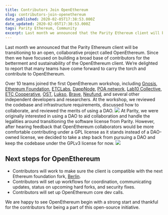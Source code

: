 ```yaml
---
title: Contributors Join OpenEthereum
slug: contributors-join-openethereum
date_published: 2020-02-05T17:38:53.000Z
date_updated: 2020-02-05T17:38:53.000Z
tags: Parity Ethereum, Community
excerpt: Last month we announced that the Parity Ethereum client will be transitioning to an open, collaborative project called OpenEthereum.
---
```


Last month we announced that the Parity Ethereum client will be transitioning to an open, collaborative project called OpenEthereum. Since then we have focused on building a broad base of contributors for the betterment and sustainability of the OpenEthereum client. We’re delighted to report that many teams have come forward to carry the torch and contribute to OpenEthereum.

Over 10 teams joined the first OpenEthereum workshop, including [Gnosis](https://gnosis.io/), [Ethereum Foundation](https://ethereum.org), [ETCLabs](https://etclabs.org/), [DappNode](https://dappnode.io/), [POA network](https://www.poa.network/), [Lab10 Collective](https://lab10.coop/), [ETC Cooperative](https://etccooperative.org/), [OST](https://ost.com/), [Lukso](https://www.lukso.network/), [Brave](https://brave.com/), [Neufund](https://neufund.org), and several other independent developers and researchers. At the workshop, we reviewed the codebase and infrastructure requirements, discussed how to collaborate, and reviewed the merits of using a DAO.
![](https://lh5.googleusercontent.com/nT5Rs53IQrjdUxfav1e_7XqERHCTYasdihu3BmvPgMppdacH3sDf6_k5BjZUqXGTOGJnp2ZgUtWIsGtfI3gkuVvcPVzoGWrLtFcFFuuMpJEcYqRjoRUGdO7L6CWnWZS2VtdEJhGf)
At Parity, we were originally interested in using a DAO to aid collaboration and handle the legalities around transitioning the software license from Parity. However, after hearing feedback that OpenEthereum collaborators would be more comfortable contributing under a GPL license as it stands instead of a DAO-owned license, we decided to take a step back from pursuing a DAO and keep the codebase under the GPLv3 license for now.
![](https://lh4.googleusercontent.com/TN-Wd8KesrIvwjNz3_TY4elH071a1LW2N3Iti-JCfLuV01c6yJpzGxz8Eym2XnTnyu5t5f3eUYXaKxrsKdqAlgxLVhvjtM23gI8t60VlOVuyI08zP5bMSZ-UmL8mO5DldY1n73cw)
## **Next steps for OpenEthereum**

- Contributors will work to make sure the client is compatible with the next Ethereum foundation fork, [Berlin](https://eth.wiki/roadmap/berlin/).
- Contributors will set up workflows for coordination, communicating updates, status on upcoming hard forks, and security fixes.
- Contributors will set up OpenEthereum core dev calls.

We are happy to see OpenEthereum begin with a strong start and thankful for the contributors for being a part of this open-source initiative.